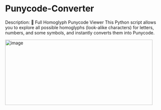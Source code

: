 # Punycode-Converter
Description:  🎯 Full Homoglyph Punycode Viewer  This Python script allows you to explore all possible homoglyphs (look-alike characters) for letters, numbers, and some symbols, and instantly converts them into Punycode. 

<img width="477" height="212" alt="image" src="https://github.com/user-attachments/assets/18398854-669c-49df-8ba7-05160d108d68" />
